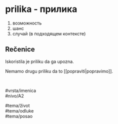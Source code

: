 # prilika - прилика

1. возможность  
2. шанс  
3. случай (в подходящем контексте)

## Rečenice

Iskoristila je priliku da ga upozna.

Nemamo drugu priliku da to [[popraviti|popravimo]].

<br>

#vrsta/imenica  
#nivo/A2  

#tema/život  
#tema/odluke  
#tema/posao  
